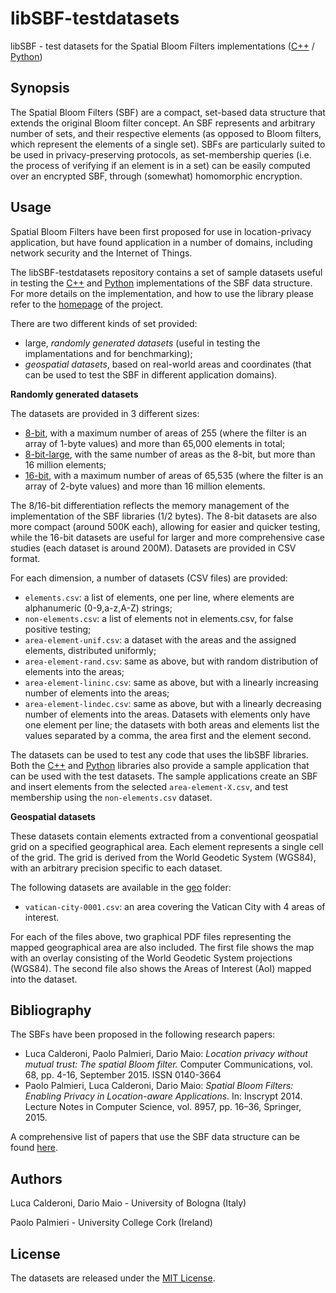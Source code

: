 # libSBF-testdatasets #
libSBF - test datasets for the Spatial Bloom Filters implementations ([C++](https://github.com/spatialbloomfilter/libSBF-cpp "libSBF-cpp") / [Python](https://github.com/spatialbloomfilter/libSBF-python "libSBF-python"))

## Synopsis ##
The Spatial Bloom Filters (SBF) are a compact, set-based data structure that extends the original Bloom filter concept. An SBF represents and arbitrary number of sets, and their respective elements (as opposed to Bloom filters, which represent the elements of a single set). SBFs are particularly suited to be used in privacy-preserving protocols, as set-membership queries (i.e. the process of verifying if an element is in a set) can be easily computed over an encrypted SBF, through (somewhat) homomorphic encryption.

## Usage ##
Spatial Bloom Filters have been first proposed for use in location-privacy application, but have found application in a number of domains, including network security and the Internet of Things.

The libSBF-testdatasets repository contains a set of sample datasets useful in testing the [C++](https://github.com/spatialbloomfilter/libSBF-cpp "libSBF-cpp") and [Python](https://github.com/spatialbloomfilter/libSBF-python "libSBF-python") implementations of the SBF data structure. For more details on the implementation, and how to use the library please refer to the [homepage](http://sbf.csr.unibo.it/ "SBF project homepage") of the project.

There are two different kinds of set provided:
- large, *randomly generated datasets* (useful in testing the implamentations and for benchmarking);
- *geospatial datasets*, based on real-world areas and coordinates (that can be used to test the SBF in different application domains).

**Randomly generated datasets**

The datasets are provided in 3 different sizes:
- [8-bit](8bit), with a maximum number of areas of 255 (where the filter is an array of 1-byte values) and more than 65,000 elements in total;
- [8-bit-large](8-bit-large), with the same number of areas as the 8-bit, but more than 16 million elements;
- [16-bit](16bit), with a maximum number of areas of 65,535 (where the filter is an array of 2-byte values) and more than 16 million elements.

The 8/16-bit differentiation reflects the memory management of the implementation of the SBF libraries (1/2 bytes). The 8-bit datasets are also more compact (around 500K each), allowing for easier and quicker testing, while the 16-bit datasets are useful for larger and more comprehensive case studies (each dataset is around 200M). Datasets are provided in CSV format.

For each dimension, a number of datasets (CSV files) are provided:
- `elements.csv`:	a list of elements, one per line, where elements are alphanumeric (0-9,a-z,A-Z) strings;
- `non-elements.csv`:	a list of elements not in elements.csv, for false positive testing;
- `area-element-unif.csv`: a dataset with the areas and the assigned elements, distributed uniformly;
- `area-element-rand.csv`: same as above, but with random distribution of elements into the areas;
- `area-element-lininc.csv`: same as above, but with a linearly increasing number of elements into the areas;
- `area-element-lindec.csv`: same as above, but with a linearly decreasing number of elements into the areas.
Datasets with elements only have one element per line; the datasets with both areas and elements list the values separated by a comma, the area first and the element second.
 
The datasets can be used to test any code that uses the libSBF libraries. Both the [C++](https://github.com/spatialbloomfilter/libSBF-cpp "libSBF-cpp") and [Python](https://github.com/spatialbloomfilter/libSBF-python "libSBF-python") libraries also provide a sample application that can be used with the test datasets. The sample applications create an SBF and insert elements from the selected `area-element-X.csv`, and test membership using the `non-elements.csv` dataset.

**Geospatial datasets**

These datasets contain elements extracted from a conventional geospatial grid on a specified geographical area. Each element represents a single cell of the grid. The grid is derived from the World Geodetic System (WGS84), with an arbitrary precision specific to each dataset.

The following datasets are available in the [geo](geo) folder:
- `vatican-city-0001.csv`:	an area covering the Vatican City with 4 areas of interest.

For each of the files above, two graphical PDF files representing the mapped geographical area are also included. The first file shows the map with an overlay consisting of the World Geodetic System projections (WGS84). The second file also shows the Areas of Interest (AoI) mapped into the dataset.

## Bibliography ##
The SBFs have been proposed in the following research papers:
- Luca Calderoni, Paolo Palmieri, Dario Maio: *Location privacy without mutual trust: The spatial Bloom filter.* Computer Communications, vol. 68, pp. 4-16, September 2015. ISSN 0140-3664
- Paolo Palmieri, Luca Calderoni, Dario Maio: *Spatial Bloom Filters: Enabling Privacy in Location-aware Applications*. In: Inscrypt 2014. Lecture Notes in Computer Science, vol. 8957, pp. 16–36, Springer, 2015.

A comprehensive list of papers that use the SBF data structure can be found [here](http://sbf.csr.unibo.it/publications.html "SBF Publications").

## Authors ##
Luca Calderoni, Dario Maio - University of Bologna (Italy)

Paolo Palmieri - University College Cork (Ireland)

## License ##
The datasets are released under the [MIT License](LICENSE).
